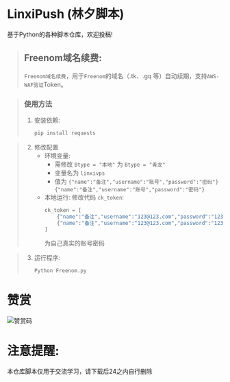 # LinxiPush (林夕脚本)

基于Python的各种脚本仓库，欢迎投稿!

> ## Freenom域名续费:
> `Freenom域名续费`，用于`Freenom`的域名（.tk、.gq 等）自动续期，支持`AWS-WAF验证`Token。

> ### 使用方法
> 1. 安装依赖:
>    ```bash
>    pip install requests
>    ```

> 2. 修改配置
>    - 环境变量:
>        - 需修改 `Btype = "本地"` 为 `Btype = "青龙"`
>        - 变量名为 `linxivps`
>        - 值为 `{"name":"备注","username":"账号","password":"密码"}`
>          `{"name":"备注","username":"账号","password":"密码"}`
>    - 本地运行:
>      修改代码 `ck_token`:
>      ```python
>      ck_token = [
>          {"name":"备注","username":"123@123.com","password":"123456"},
>          {"name":"备注","username":"123@123.com","password":"123456"}
>      ]
>      ```
>      为自己真实的账号密码

> 3. 运行程序:
>    ```bash
>    Python Freenom.py
>    ```

# 赞赏
![赞赏码](https://github.com/linxi-520/LinxiPush/blob/main/yzsm.png)

# 注意提醒:
本仓库脚本仅用于交流学习，请下载后24之内自行删除
